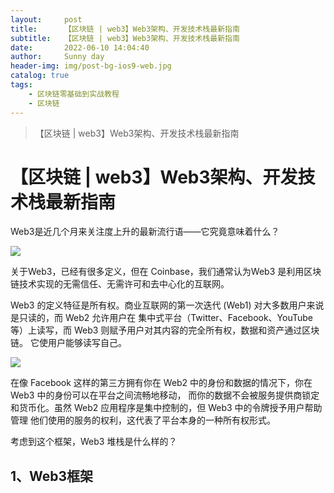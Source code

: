 ```yaml
---
layout:     post
title:      【区块链 | web3】Web3架构、开发技术栈最新指南
subtitle:   【区块链 | web3】Web3架构、开发技术栈最新指南
date:       2022-06-10 14:04:40
author:     Sunny day
header-img: img/post-bg-ios9-web.jpg
catalog: true
tags:
    - 区块链零基础到实战教程
    - 区块链
---
```


>【区块链 | web3】Web3架构、开发技术栈最新指南

# 【区块链 | web3】Web3架构、开发技术栈最新指南


Web3是近几个月来关注度上升的最新流行语——它究竟意味着什么？

[]()

![](https://img-blog.csdnimg.cn/img_convert/72d1892033e87a9f7ce672458b4d4906.png)

关于Web3，已经有很多定义，但在 Coinbase，我们通常认为Web3 是利用区块链技术实现的无需信任、无需许可和去中心化的互联网。

Web3 的定义特征是所有权。商业互联网的第一次迭代 (Web1) 对大多数用户来说是只读的，而 Web2 允许用户在 集中式平台（Twitter、Facebook、YouTube 等）上读写，而 Web3 则赋予用户对其内容的完全所有权，数据和资产通过区块链。 它使用户能够读写自己。

![](https://img-blog.csdnimg.cn/img_convert/39f84cf09610b156272643ccefbdb6e6.png)

在像 Facebook 这样的第三方拥有你在 Web2 中的身份和数据的情况下，你在 Web3 中的身份可以在平台之间流畅地移动， 而你的数据不会被服务提供商锁定和货币化。虽然 Web2 应用程序是集中控制的，但 Web3 中的令牌授予用户帮助管理 他们使用的服务的权利，这代表了平台本身的一种所有权形式。

考虑到这个框架，Web3 堆栈是什么样的？

## 1、Web3框架


